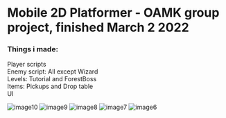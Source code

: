 # Mobile 2D Platformer - OAMK group project, finished March 2 2022

### Things i made:<br>

Player scripts<br>
Enemy script: All except Wizard<br>
Levels: Tutorial and ForestBoss<br>
Items: Pickups and Drop table<br>
UI

![image10](https://user-images.githubusercontent.com/74067579/182633171-0c06412a-2fc0-4723-a93a-8f4fbe935a5e.gif)
![image9](https://user-images.githubusercontent.com/74067579/182633184-bee4d8ba-a901-4e44-99e5-0b4b6bef70ab.gif)
![image8](https://user-images.githubusercontent.com/74067579/182633209-488cd8a8-80cf-417c-9da1-1e4e7031a8e3.gif)
![image7](https://user-images.githubusercontent.com/74067579/182633240-97357ef2-1078-493c-ab9b-4983e9c4b795.gif)
![image6](https://user-images.githubusercontent.com/74067579/182633233-698b21a5-7c4b-45f2-ab97-fa5a6122a991.gif)
